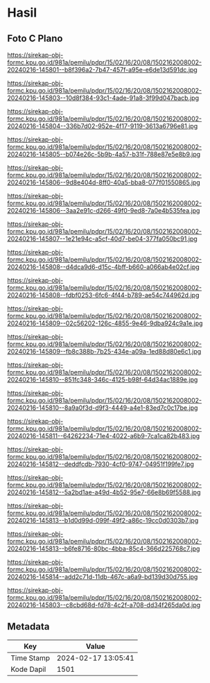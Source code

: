 # Hasil

## Foto C Plano

https://sirekap-obj-formc.kpu.go.id/981a/pemilu/pdpr/15/02/16/20/08/1502162008002-20240216-145801--b8f396a2-7b47-457f-a95e-e6de13d591dc.jpg

https://sirekap-obj-formc.kpu.go.id/981a/pemilu/pdpr/15/02/16/20/08/1502162008002-20240216-145803--10d8f384-93c1-4ade-91a8-3f99d047bacb.jpg

https://sirekap-obj-formc.kpu.go.id/981a/pemilu/pdpr/15/02/16/20/08/1502162008002-20240216-145804--336b7d02-952e-4f17-9119-3613a6796e81.jpg

https://sirekap-obj-formc.kpu.go.id/981a/pemilu/pdpr/15/02/16/20/08/1502162008002-20240216-145805--b074e26c-5b9b-4a57-b31f-788e87e5e8b9.jpg

https://sirekap-obj-formc.kpu.go.id/981a/pemilu/pdpr/15/02/16/20/08/1502162008002-20240216-145806--9d8e404d-8ff0-40a5-bba8-077f01550865.jpg

https://sirekap-obj-formc.kpu.go.id/981a/pemilu/pdpr/15/02/16/20/08/1502162008002-20240216-145806--3aa2e91c-d266-49f0-9ed8-7a0e4b535fea.jpg

https://sirekap-obj-formc.kpu.go.id/981a/pemilu/pdpr/15/02/16/20/08/1502162008002-20240216-145807--1e21e94c-a5cf-40d7-be04-377fa050bc91.jpg

https://sirekap-obj-formc.kpu.go.id/981a/pemilu/pdpr/15/02/16/20/08/1502162008002-20240216-145808--d4dca9d6-d15c-4bff-b660-a066ab4e02cf.jpg

https://sirekap-obj-formc.kpu.go.id/981a/pemilu/pdpr/15/02/16/20/08/1502162008002-20240216-145808--fdbf0253-6fc6-4f44-b789-ae54c744962d.jpg

https://sirekap-obj-formc.kpu.go.id/981a/pemilu/pdpr/15/02/16/20/08/1502162008002-20240216-145809--02c56202-126c-4855-9e46-9dba924c9a1e.jpg

https://sirekap-obj-formc.kpu.go.id/981a/pemilu/pdpr/15/02/16/20/08/1502162008002-20240216-145809--fb8c388b-7b25-434e-a09a-1ed88d80e6c1.jpg

https://sirekap-obj-formc.kpu.go.id/981a/pemilu/pdpr/15/02/16/20/08/1502162008002-20240216-145810--851fc348-346c-4125-b98f-64d34ac1889e.jpg

https://sirekap-obj-formc.kpu.go.id/981a/pemilu/pdpr/15/02/16/20/08/1502162008002-20240216-145810--8a9a0f3d-d9f3-4449-a4e1-83ed7c0c17be.jpg

https://sirekap-obj-formc.kpu.go.id/981a/pemilu/pdpr/15/02/16/20/08/1502162008002-20240216-145811--64262234-71e4-4022-a6b9-7ca1ca82b483.jpg

https://sirekap-obj-formc.kpu.go.id/981a/pemilu/pdpr/15/02/16/20/08/1502162008002-20240216-145812--deddfcdb-7930-4cf0-9747-04951f199fe7.jpg

https://sirekap-obj-formc.kpu.go.id/981a/pemilu/pdpr/15/02/16/20/08/1502162008002-20240216-145812--5a2bd1ae-a49d-4b52-95e7-66e8b69f5588.jpg

https://sirekap-obj-formc.kpu.go.id/981a/pemilu/pdpr/15/02/16/20/08/1502162008002-20240216-145813--b1d0d99d-099f-49f2-a86c-19cc0d0303b7.jpg

https://sirekap-obj-formc.kpu.go.id/981a/pemilu/pdpr/15/02/16/20/08/1502162008002-20240216-145813--b6fe8716-80bc-4bba-85c4-366d225768c7.jpg

https://sirekap-obj-formc.kpu.go.id/981a/pemilu/pdpr/15/02/16/20/08/1502162008002-20240216-145814--add2c71d-11db-467c-a6a9-bd139d30d755.jpg

https://sirekap-obj-formc.kpu.go.id/981a/pemilu/pdpr/15/02/16/20/08/1502162008002-20240216-145803--c8cbd68d-fd78-4c2f-a708-dd34f265da0d.jpg


## Metadata

| Key        | Value               |
| ---------- | ------------------- |
| Time Stamp | 2024-02-17 13:05:41 |
| Kode Dapil | 1501                |



